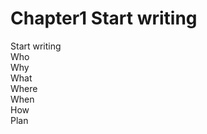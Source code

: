 # Chapter1 Start writing

  Start writing  
  Who  
  Why  
  What  
  Where  
  When  
  How  
  Plan